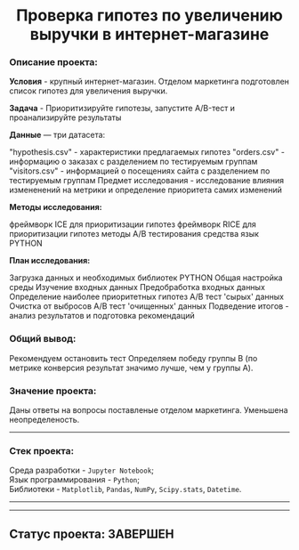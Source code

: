 <h1 align="center"> Проверка гипотез по увеличению выручки в интернет-магазине </h1>

<h3>Описание проекта:</h3> 

**Условия** - крупный интернет-магазин. Отделом маркетинга подготовлен список гипотез для увеличения выручки.

**Задача** - Приоритизируйте гипотезы, запустите A/B-тест и проанализируйте результаты

**Данные** — три датасета:

"hypothesis.csv" - характеристики предлагаемых гипотез
"orders.csv" - информацию о заказах с разделением по тестируемым группам
"visitors.csv" - информацией о посещениях сайта с разделением по тестируемым группам
Предмет исследования - исследование влияния измененений на метрики и определение приоритета самих изменений

**Методы исследования:**

фреймворк ICE для приоритизации гипотез
фреймворк RICE для приоритизации гипотез
методы А/В тестирования
средства язык PYTHON

**План исследования:**

Загрузка данных и необходимых библиотек PYTHON
Общая настройка среды
Изучение входных данных
Предобработка входных данных
Определение наиболее приоритетных гипотез
А/В тест 'сырых' данных
Очистка от выбросов
А/В тест 'очищенных' данных
Подведение итогов - анализ результатов и подготовка рекомендаций

### Общий вывод:
Рекомендуем остановить тест
Определяем победу группы B (по метрике конверсия результат значимо лучше, чем у группы А).

### Значение проекта:
Даны ответы на вопросы поставленые отделом маркетинга. Уменьшена неопределеность.
***
<h3>Стек проекта:</h3>

Среда разработки - `Jupyter Notebook`; <br>
Язык программирования - `Python`; <br>
Библиотеки - `Matplotlib`, `Pandas`, `NumPy`, `Scipy.stats`, `Datetime`. <br>
***
***
## Статус проекта:  **ЗАВЕРШЕН** 
